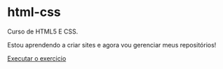 # html-css
 Curso de HTML5 E CSS.


 Estou aprendendo a criar sites e agora vou gerenciar meus repositórios!

<a href="https://edersonsantosp.github.io/html-css/desafios/desafio-site/site.html"> Executar o exercicio